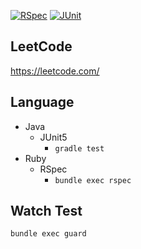 [![RSpec](https://github.com/areph/leetcode/actions/workflows/rspec.yml/badge.svg)](https://github.com/areph/leetcode/actions/workflows/rspec.yml) [![JUnit](https://github.com/areph/leetcode/actions/workflows/gradle.yml/badge.svg)](https://github.com/areph/leetcode/actions/workflows/gradle.yml)

## LeetCode

https://leetcode.com/

## Language

- Java
  - JUnit5
    - `gradle test`
- Ruby
  - RSpec
    - `bundle exec rspec`

## Watch Test

`bundle exec guard`
